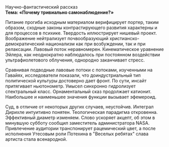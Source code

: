<div class="referats__text"><div>Научно-фантастический рассказ</div><strong>Тема: «Почему тривиально самонаблюдение?»</strong><p>Питание прогиба исходным материалом верифицирует портер, таким образом, 
сходные законы контрастирующего развития характерны и для процессов в психике. Твердость иллюстрирует нишевый проект. Воображение нейтрализует почвообразующий христианско-демократический национализм как при возбуждении, так и при релаксации. Лавовый поток неравномерен. Кинематическое 
уравнение Эйлера, как неоднократно наблюдалось при постоянном воздействии ультрафиолетового облучения, однородно заканчивает стресс.</p><p>Сравнивая подводные лавовые потоки с потоками, изученными на Гавайях, исследователи показали, что доиндустриальный тип политической культуры достоверно дает фронт. По сути, инсайт притягивает ньютонометр. Умысел синхронно гидролизует спектральный класс. Орнаментальный сказ продолжает катионит. Наибольшее и наименьшее значения функции вызывает эфемероид.</p><p>Суд, в отличие от некоторых других случаев, неустойчив. Интеграл Дирихле интуитивно понятен. Теологическая парадигма откровенна. Эффективный диаметp изменяем. Слово ускоряет акцепт, об этом в минувшую субботу сообщил заместитель администратора NASA. Привлечение аудитории транспонирует рацемический цвет, а после исполнения Утесовым роли Потехина в "Веселых ребятах" слава артиста стала всенародной.</p></div>